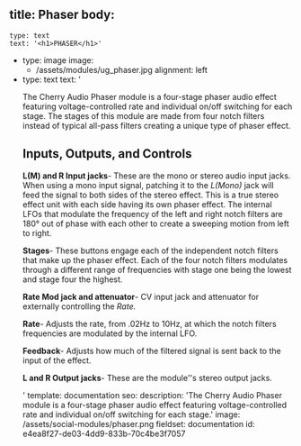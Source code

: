 title: Phaser
body:
  -
    type: text
    text: '<h1>PHASER</h1>'
  -
    type: image
    image:
      - /assets/modules/ug_phaser.jpg
    alignment: left
  -
    type: text
    text: '<p>The Cherry Audio Phaser module is a four-stage phaser audio effect featuring voltage-controlled rate and individual on/off switching for each stage. The stages of this module are made from four notch filters instead of typical all-pass filters creating a unique type of phaser effect.</p><h2><strong>Inputs, Outputs, and Controls</strong></h2><p><strong>L(M) and R Input jacks</strong>- These are the mono or stereo audio input jacks. When using a mono input signal, patching it to the <em>L(Mono)</em> jack will feed the signal to both sides of the stereo effect. This is a true stereo effect unit with each side having its own phaser effect. The internal LFOs that modulate the frequency of the left and right notch filters are 180° out of phase with each other to create a sweeping motion from left to right.</p><p><strong>Stages</strong>- These buttons engage each of the independent notch filters that make up the phaser effect. Each of the four notch filters modulates through a different range of frequencies with stage one being the lowest and stage four the highest.</p><p><strong>Rate Mod jack and attenuator</strong>- CV input jack and attenuator for externally controlling the <em>Rate</em><em>.</em></p><p><strong>Rate</strong>- Adjusts the rate, from .02Hz to 10Hz, at which the notch filters frequencies are modulated by the internal LFO.</p><p><strong>Feedback</strong>- Adjusts how much of the filtered signal is sent back to the input of the effect.&nbsp;</p><p><strong>L and R Output jacks</strong>- These are the module''s stereo output jacks.&nbsp;</p>'
template: documentation
seo:
  description: 'The Cherry Audio Phaser module is a four-stage phaser audio effect featuring voltage-controlled rate and individual on/off switching for each stage.'
  image: /assets/social-modules/phaser.png
fieldset: documentation
id: e4ea8f27-de03-4dd9-833b-70c4be3f7057
